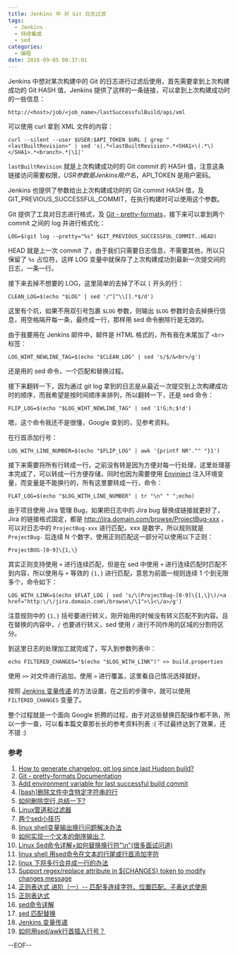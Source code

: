 ```yaml
---
title: Jenkins 中 对 Git 日志过滤
tags:
  - Jenkins
  - 持续集成
  - sed
categories:
  - 编程
date: 2016-09-05 00:37:01
---
```


Jenkins 中想对某次构建中的 Git 的日志进行过滤后使用，首先需要拿到上次构建成功的 Git HASH 值，Jenkins 提供了这样的一条链接，可以拿到上次构建成功时的一些信息：

```
http://<host>/job/<job_name>/lastSuccessfulBuild/api/xml
```

可以使用 curl 拿到 XML 文件的内容：

```
curl --silent --user $USER:$API_TOKEN $URL | grep "<lastBuiltRevision>" | sed 's|.*<lastBuiltRevision>.*<SHA1>\(.*\)</SHA1>.*<branch>.*|\1|'
```

<!-- more -->

`lastBuiltRevision` 就是上次构建成功时的 Git commit 的 HASH 值，注意这条链接访问需要权限，$USR 参数是 Jenkins 用户名，$API_TOKEN 是用户密码。

Jenkins 也提供了参数给出上次构建成功时的 Git commit HASH 值，及 GIT_PREVIOUS_SUCCESSFUL_COMMIT，在执行构建时可以使用这个参数。

Git 提供了工具对日志进行格式，及 [Git - pretty-formats](https://git-scm.com/docs/pretty-formats)，接下来可以拿到两个 commit 之间的 log 并进行格式化：

```
LOG=$(git log --pretty="%s" $GIT_PREVIOUS_SUCCESSFUL_COMMIT..HEAD)
```

HEAD 就是上一次 commit 了，由于我们只需要日志信息，不需要其他，所以只保留了 `%s` 占位符，这样 LOG 变量中就保存了上次构建成功到最新一次提交间的日志，一条一行。

接下来去掉不想要的 LOG，这里简单的去掉了不以 `[` 开头的行：

```
CLEAN_LOG=$(echo "$LOG" | sed '/^[^\\[].*$/d')
```

这里有个坑，如果不用双引号包裹 `$LOG` 参数，则输出 `$LOG` 参数时会去掉换行信息，用空格隔开每一条，最终成一行，那样用 sed 命令删除行是无效的。

由于我要用在 Jenkins 邮件中，邮件是 HTML 格式的，所有我在末尾加了 `<br>` 标签：

```
LOG_WIHT_NEWLINE_TAG=$(echo "$CLEAN_LOG" | sed 's/$/&<br>/g')
```

还是用的 sed 命令，一个匹配和替换过程。

接下来翻转一下，因为通过 git log 拿到的日志是从最近一次提交到上次构建成功时的顺序，而我希望是按时间顺序来排列，所以翻转一下，还是 sed 命令：

```
FLIP_LOG=$(echo "$LOG_WIHT_NEWLINE_TAG" | sed '1!G;h;$!d')
```

嗯，这个命令我还不是很懂，Google 查到的，见参考资料。

在行首添加行号：

```
LOG_WITH_LINE_NUMBER=$(echo "$FLIP_LOG" | awk '{printf NR"."" "}1')
```

接下来需要将所有行转成一行，之前没有转是因为方便对每一行处理，这里处理基本完成了，可以转成一行方便存储，同时也因为需要使用 [Envinject](https://wiki.jenkins-ci.org/display/JENKINS/EnvInject+Plugin) 注入环境变量，而变量是不能换行的，所有这里要转成一行，命令：

```
FLAT_LOG=$(echo "$LOG_WITH_LINE_NUMBER" | tr "\n" " ";echo)
```

由于项目使用 Jira 管理 Bug，如果把日志中的 Jira bug 替换成链接就更好了，Jira 的链接格式固定，都是 http://jira.domain.com/browse/ProjectBug-xxx ，可以对日志中的 `ProjectBug-xxx` 进行匹配，xxx 是数字，所以规则就是 `ProjectBug-` 后连续 N 个数字，使用正则匹配这一部分可以使用以下正则：

```
ProjectBUG-[0-9]\{1,\}
```

其实正则支持使用 `+` 进行连续匹配，但是在 sed 中使用 `+` 进行连续匹配时匹配不到内容，所以使用与 `+` 等效的 `{1,}` 进行匹配，意思为前面一规则连续 1 个到无限多个，命令如下：

```
LOG_WITH_LINK=$(echo $FLAT_LOG | sed 's/\(ProjectBug-[0-9]\{1,\}\)/<a  href="http:\/\/jira.domain.com\/browse\/\1">\1<\/a>/g')
```

注意规则中的 `{1,}` 括号要进行转义，刚开始用的时候没有转义匹配不到内容。且在替换的内容中，`/` 也要进行转义，sed 使用 `/` 进行不同作用的区域的分割符区分。

到这里日志的处理加工就完成了，写入到参数列表中：

```
echo FILTERED_CHANGES="$(echo "$LOG_WITH_LINK")" >> build.properties
```

使用 `>>` 对文件进行追加，使用 `>` 进行覆盖，这里看自己情况选择就好。

按照 [Jenkins 变量传递](https://i.imgur.com/1QVXHQZ.png) 的方法设置，在之后的步骤中，就可以使用 `FILTERED_CHANGES` 变量了。

整个过程就是一个面向 Google 折腾的过程，由于对这些替换匹配操作都不熟，所以一步一查，可以看本篇文章那长长的参考资料列表 :( 不过最终达到了效果，还不错 :)

### 参考

1. [How to generate changelog: git log since last Hudson build?](https://stackoverflow.com/questions/2798703/how-to-generate-changelog-git-log-since-last-hudson-build)
2. [Git - pretty-formats Documentation](https://git-scm.com/docs/pretty-formats)
3. [Add environment variable for last successful build commit](https://issues.jenkins-ci.org/browse/JENKINS-27570)
4. [[bash]删除文件中含特定字符串的行](http://blog.csdn.net/joeblackzqq/article/details/6881967)
5. [如何删除空行,总结一下? ](http://bbs.chinaunix.net/thread-557345-1-1.html)
6. [Linux管道和过滤器](http://c.biancheng.net/cpp/html/2732.html)
7. [两个sed小技巧](http://easwy.com/blog/archives/two-sed-tips/)
8. [linux shell变量输出换行问题解决办法](http://www.ahlinux.com/shell/14215.html)
9. [如何实现一个文本的倒序输出？](http://bbs.chinaunix.net/thread-181010-1-1.html)
10. [Linux Sed命令详解+如何替换换行符"\n"(很多面试问道)](http://blog.csdn.net/hello_hwc/article/details/40118129)
11. [linux shell 用sed命令在文本的行尾或行首添加字符](http://www.cnblogs.com/aaronwxb/archive/2011/08/19/2145364.html)
12. [linux 下将多行合并成一行的办法](http://www.chenqing.org/2012/09/all-lines-to-one-in-linux.html)
13. [Support regex/replace attribute in ${CHANGES} token to modify changes message](https://issues.jenkins-ci.org/browse/JENKINS-23691)
14.  [正则表达式 进阶（一）-- 匹配多连续字符、位置匹配、子表达式使用](http://blog.csdn.net/wzzfeitian/article/details/8842371)
15. [正则表达式](https://developer.mozilla.org/zh-CN/docs/Web/JavaScript/Guide/Regular_Expressions)
16. [sed命令详解](http://www.cnblogs.com/edwardlost/archive/2010/09/17/1829145.html)
17. [sed 匹配替换](https://wiki.imciel.com/sandry/sed%E5%8C%B9%E9%85%8D%E6%9B%BF%E6%8D%A2)
18. [Jenkins 变量传递](https://wiki.imciel.com/sandry/jenkins-var-inject)
19. [如何用sed/awk行首插入行号？](http://bbs.chinaunix.net/thread-4140304-1-1.html)

--EOF--
